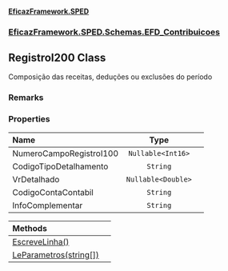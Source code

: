 #### [EficazFramework.SPED](EficazFrameworkSPED.md 'EficazFramework SPED')
### [EficazFramework.SPED.Schemas.EFD_Contribuicoes](EficazFramework.SPED.Schemas.EFD_Contribuicoes.md 'EficazFramework.SPED.Schemas.EFD_Contribuicoes')

## RegistroI200 Class

Composição das receitas, deduções ou exclusões do período

### Remarks
### Properties

| Name | Type | |
| :--- | :---: | :--- |
| NumeroCampoRegistroI100 | `Nullable<Int16>` |  |
| CodigoTipoDetalhamento | `String` |  |
| VrDetalhado | `Nullable<Double>` |  |
| CodigoContaContabil | `String` |  |
| InfoComplementar | `String` |  |

| Methods | |
| :--- | :--- |
| [EscreveLinha()](EficazFramework.SPED.Schemas.EFD_Contribuicoes/RegistroI200/EscreveLinha().md 'EficazFramework.SPED.Schemas.EFD_Contribuicoes.RegistroI200.EscreveLinha()') | |
| [LeParametros(string[])](EficazFramework.SPED.Schemas.EFD_Contribuicoes/RegistroI200/LeParametros(string[]).md 'EficazFramework.SPED.Schemas.EFD_Contribuicoes.RegistroI200.LeParametros(string[])') | |
